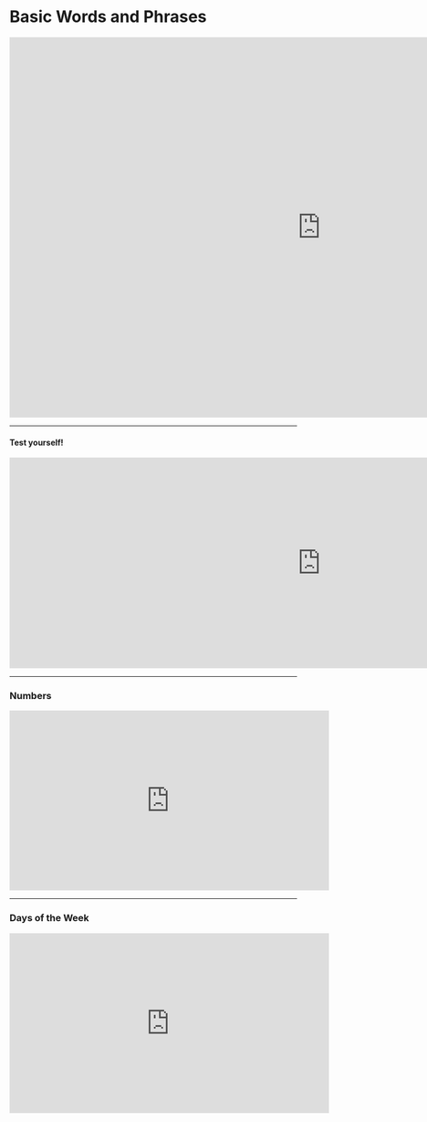 
<h1>Basic Words and Phrases</h1>
 
 <iframe src="https://h5p.org/h5p/embed/683860" width="1090" height="666" frameborder="0" allowfullscreen="allowfullscreen"></iframe><script src="https://h5p.org/sites/all/modules/h5p/library/js/h5p-resizer.js" charset="UTF-8"></script>
 
 <hr>
 <h4> Test yourself!</h4>
<iframe src="https://h5p.org/h5p/embed/683869" width="1090" height="369" frameborder="0" allowfullscreen="allowfullscreen"></iframe><script src="https://h5p.org/sites/all/modules/h5p/library/js/h5p-resizer.js" charset="UTF-8"></script>

<hr>
<h3>Numbers</h3>
<iframe width="560" height="315" src="https://www.youtube.com/embed/SN6SHPYZp1c?start=32" frameborder="0" allow="accelerometer; autoplay; encrypted-media; gyroscope; picture-in-picture" allowfullscreen></iframe>

<hr>
<h3>Days of the Week</h3>
<iframe width="560" height="315" src="https://www.youtube.com/embed/aOjSPa_WlLM" frameborder="0" allow="accelerometer; autoplay; encrypted-media; gyroscope; picture-in-picture" allowfullscreen></iframe>
